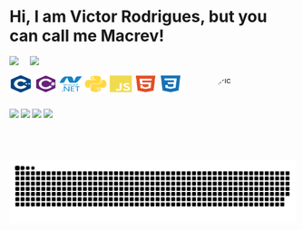 # Hi, I am Victor Rodrigues, but you can call me Macrev!
<div class='container'>
<img style="height: auto; width: 55%;" align=top class="img" src="https://readmestats.999857.xyz/api?username=v-macrev&count_private=true&include_all_commits=true&theme=gotham" />
&nbsp;
&nbsp;
<img style="height: auto; width: 40%;" align=top class="img" src="https://readmestats.999857.xyz/api/top-langs/?username=v-macrev&layout=compact&langs_count=8&card_width=248&theme=gotham" /></div>
</div>
  
</div>
<div style="display: inline_block"><br>
  <img align="center" alt="CPlusPlus" height="30" width="40" src="https://raw.githubusercontent.com/devicons/devicon/master/icons/cplusplus/cplusplus-plain.svg">
  <img align="center" alt="Csharp" height="30" width="40" src="https://raw.githubusercontent.com/devicons/devicon/master/icons/csharp/csharp-plain.svg">
  <img align="center" alt=".NET" height="30" width="40" src="https://raw.githubusercontent.com/devicons/devicon/master/icons/dot-net/dot-net-plain-wordmark.svg">
  <img align="center" alt="Python" height="30" width="40" src="https://raw.githubusercontent.com/devicons/devicon/master/icons/python/python-plain.svg">
  <img align="center" alt="JS" height="30" width="40" src="https://raw.githubusercontent.com/devicons/devicon/master/icons/javascript/javascript-plain.svg">
  <img align="center" alt="HTML" height="30" width="40" src="https://raw.githubusercontent.com/devicons/devicon/master/icons/html5/html5-plain.svg">
  <img align="center" alt="CSS" height="30" width="40" src="https://raw.githubusercontent.com/devicons/devicon/master/icons/css3/css3-plain.svg">
  
  
  
  <img align="right" alt="Pic" height="150" width="150" style="border-radius:50px;" src="https://github.com/aleatoriska/portfolio/blob/main/assets/images/macrev-logo.gif">
</div>
  
  ##
 
<div> 
  <a href="https://www.linkedin.com/in/victor-macrev" target="_blank"><img src="https://img.shields.io/badge/-LinkedIn-%230077B5?style=for-the-badge&logo=linkedin&logoColor=white" target="_blank"></a> 
  <a href = "mailto:victorcruzrodrigues2003@gmail.com"><img src="https://img.shields.io/badge/-Gmail-%23333?style=for-the-badge&logo=gmail&logoColor=white" target="_blank"></a>
  <a href="https://instagram.com/v_macrev" target="_blank"><img src="https://img.shields.io/badge/-Instagram-%23E4405F?style=for-the-badge&logo=instagram&logoColor=white" target="_blank"></a>
 	<a href="https://twitter.com/Vik_Macrev" target="_blank"><img src="https://img.shields.io/badge/Twitter-7289DA?style=for-the-badge&logo=twitter&logoColor=white" target="_blank"></a> 
 

  
  
 
  ![Snake animation](https://github.com/v-macrev/v-macrev/blob/output/github-contribution-grid-snake-dark.svg?palette=github-dark)
 
</div>
